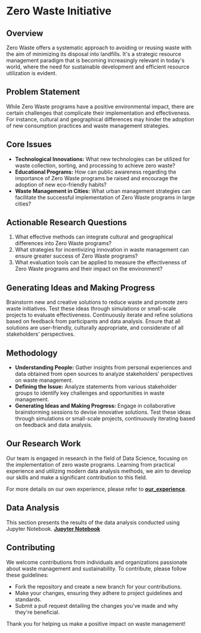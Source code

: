 # Zero Waste Initiative

## Overview

Zero Waste offers a systematic approach to avoiding or reusing waste with the aim of minimizing its disposal into landfills. It's a strategic resource management paradigm that is becoming increasingly relevant in today's world, where the need for sustainable development and efficient resource utilization is evident.

## Problem Statement

While Zero Waste programs have a positive environmental impact, there are certain challenges that complicate their implementation and effectiveness. For instance, cultural and geographical differences may hinder the adoption of new consumption practices and waste management strategies.

## Core Issues

- **Technological Innovations:** What new technologies can be utilized for waste collection, sorting, and processing to achieve zero waste?
- **Educational Programs:** How can public awareness regarding the importance of Zero Waste programs be raised and encourage the adoption of new eco-friendly habits?
- **Waste Management in Cities:** What urban management strategies can facilitate the successful implementation of Zero Waste programs in large cities?

## Actionable Research Questions

1. What effective methods can integrate cultural and geographical differences into Zero Waste programs?
2. What strategies for incentivizing innovation in waste management can ensure greater success of Zero Waste programs?
3. What evaluation tools can be applied to measure the effectiveness of Zero Waste programs and their impact on the environment?

## Generating Ideas and Making Progress

Brainstorm new and creative solutions to reduce waste and promote zero waste initiatives. Test these ideas through simulations or small-scale projects to evaluate effectiveness. Continuously iterate and refine solutions based on feedback from participants and data analysis. Ensure that all solutions are user-friendly, culturally appropriate, and considerate of all stakeholders' perspectives.

## Methodology

- **Understanding People:** Gather insights from personal experiences and data obtained from open sources to analyze stakeholders' perspectives on waste management.
- **Defining the Issue:** Analyze statements from various stakeholder groups to identify key challenges and opportunities in waste management.
- **Generating Ideas and Making Progress:** Engage in collaborative brainstorming sessions to devise innovative solutions. Test these ideas through simulations or small-scale projects, continuously iterating based on feedback and data analysis.

## Our Research Work

Our team is engaged in research in the field of Data Science, focusing on the implementation of zero waste programs. Learning from practical experience and utilizing modern data analysis methods, we aim to develop our skills and make a significant contribution to this field.

For more details on our own experience, please refer to [**our_experience**](https://github.com/MIT-Emerging-Talent/2024-group-11-cdsp/blob/main/milestone/milestone_2/our_experience.md).

## Data Analysis

This section presents the results of the data analysis conducted using Jupyter Notebook.
[**Jupyter Notebook**](https://github.com/MIT-Emerging-Talent/2024-group-11-cdsp/blob/main/milestone/milestone_3/analys.ipynb)

## Contributing

We welcome contributions from individuals and organizations passionate about waste management and sustainability. To contribute, please follow these guidelines:

- Fork the repository and create a new branch for your contributions.
- Make your changes, ensuring they adhere to project guidelines and standards.
- Submit a pull request detailing the changes you've made and why they're beneficial.

Thank you for helping us make a positive impact on waste management!
